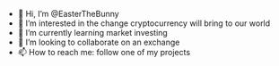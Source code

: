 - 👋 Hi, I’m @EasterTheBunny
- 👀 I’m interested in the change cryptocurrency will bring to our world
- 🌱 I’m currently learning market investing
- 💞️ I’m looking to collaborate on an exchange
- 📫 How to reach me: follow one of my projects
